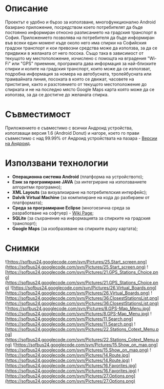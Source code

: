 # Описание #
Проектът е удобно и бързо за използване, многофункционално Android базирано приложение, посредством което потребителят да бъде постоянно информиран относно разписанието на градския транспорт в София. Приложението позволява на потребителя да бъде информиран във всеки един момент къде около него има спирки на Софийския градски транспорт и кои превозни средства може да използва, за да се придвижи в желаната от него посока. Също така в зависимост от текущото му местоположение, изчислено с помощта на вградения "Wi-Fi" или "GPS" приемник, програмата дава информация за най-близките спирки и колите на градския транспорт, които може да се използват, подробна информация за номера на автобусната, тролейбусната или трамвайната линия, посоката в която се движат, часовете на пристигане, както и разстоянието от текущото местоположение до спирката и не на последно място Google Maps карта която може да се използва, за да се достигне до желаната спирка.

# Съвместимост #
Приложението е съвместимо с всички Андроид устройства, използващи версия 1.6 (Android Donut) и нагоре, което го прави съвместимо с над 99.99% от Андроид устройствата на пазара - [Версии на Андроид](http://developer.android.com/about/dashboards/index.html).

# Използвани технологии #
  * **Операционна система Android** (платформа на устройството);
  * **Език за програмиране JAVA** (за интегриране на използваниете алгоритми програмно);
  * **XML Layouts** (за визуализиране на потребителския интерфейс);
  * **Dalvik Virtual Machine** (за компилиране на кода до разбираем от платформата);
  * **Среда за програмиране Eclipse** (многоезична среда за разработване на софтуер) - [Wiki Page](http://code.google.com/p/sofbus24/wiki/Development);
  * **SQLite** (за съхранение на информацията за спирките на градския транспорт);
  * **Google Maps** (за изобразяване на спирките върху картата);

# Снимки #
![https://sofbus24.googlecode.com/svn/Pictures/25.Start_screen.png](https://sofbus24.googlecode.com/svn/Pictures/25.Start_screen.png)
![https://sofbus24.googlecode.com/svn/Pictures/21.GPS_Stations_Choice.png](https://sofbus24.googlecode.com/svn/Pictures/21.GPS_Stations_Choice.png)
![https://sofbus24.googlecode.com/svn/Pictures/26.Virtual_Boards.png](https://sofbus24.googlecode.com/svn/Pictures/26.Virtual_Boards.png)
![https://sofbus24.googlecode.com/svn/Pictures/36.ClosestStationsList.png](https://sofbus24.googlecode.com/svn/Pictures/36.ClosestStationsList.png)
![https://sofbus24.googlecode.com/svn/Pictures/8.GPS-Map_Menu.jpg](https://sofbus24.googlecode.com/svn/Pictures/8.GPS-Map_Menu.jpg)
![https://sofbus24.googlecode.com/svn/Pictures/11.Search.png](https://sofbus24.googlecode.com/svn/Pictures/11.Search.png)
![https://sofbus24.googlecode.com/svn/Pictures/22.Stations_Cotext_Menu.png](https://sofbus24.googlecode.com/svn/Pictures/22.Stations_Cotext_Menu.png)
![https://sofbus24.googlecode.com/svn/Pictures/15.Show_on_map.png](https://sofbus24.googlecode.com/svn/Pictures/15.Show_on_map.png)
![https://sofbus24.googlecode.com/svn/Pictures/14.Route.jpg](https://sofbus24.googlecode.com/svn/Pictures/14.Route.jpg)
![https://sofbus24.googlecode.com/svn/Pictures/16.Favorites.jpg](https://sofbus24.googlecode.com/svn/Pictures/16.Favorites.jpg)
![https://sofbus24.googlecode.com/svn/Pictures/27.Options.png](https://sofbus24.googlecode.com/svn/Pictures/27.Options.png)